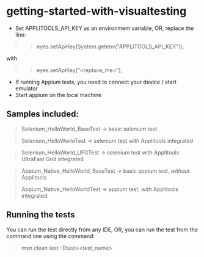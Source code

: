 # getting-started-with-visualtesting

* Set APPLITOOLS_API_KEY as an environment variable, OR, replace the line:
>> eyes.setApiKey(System.getenv("APPLITOOLS_API_KEY"));

with 
>> eyes.setApiKey("<replace_me>");

* If running Appium tests, you need to connect your device / start emulator
* Start appium on the local machine

## Samples included:

> Selenium_HelloWorld_BaseTest -> basic selenium test
 
> Selenium_HelloWorldTest -> selenium test with Applitools integrated
 
> Selenium_HelloWorld_UFGTest -> selenium test with Applitools UltraFast Grid integrated
 
> Appium_Native_HelloWorld_BaseTest -> basic appium test, *without* Applitools
 
> Appium_Native_HelloWorldTest -> appium test, *with* Applitools integrated

## Running the tests

You can run the test directly from any IDE, OR, you can run the test from the command line using the command:

> mvn clean test -Dtest=<test_name>